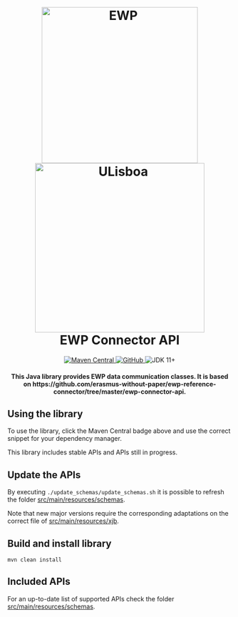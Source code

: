 <h1 align="center">
  <br>
  <a href="https://www.erasmuswithoutpaper.eu/"><img src="https://developers.erasmuswithoutpaper.eu/logo.png" alt="EWP" width="350"></a>
  <a href="https://www.ulisboa.pt/"><img src="https://rem.rc.iseg.ulisboa.pt/img/logo_ulisboa.png" alt="ULisboa" width="380"></a>
    <br>
  EWP Connector API
  <br>
</h1>

<p align="center">
  <a href="https://maven-badges.herokuapp.com/maven-central/pt.ulisboa/ewp-connector-api">
    <img src="https://maven-badges.herokuapp.com/maven-central/pt.ulisboa/ewp-connector-api/badge.svg"
        alt="Maven Central">
  </a>
  <a href="https://github.com/ULisboa/ewp-connector-api/blob/master/LICENSE">
    <img alt="GitHub" src="https://img.shields.io/github/license/ulisboa/ewp-connector-api">
  </a>
  <img src="https://img.shields.io/badge/JDK-11+-green.svg" alt="JDK 11+">
</p>

<h4 align="center">
This Java library provides EWP data communication classes.
It is based on https://github.com/erasmus-without-paper/ewp-reference-connector/tree/master/ewp-connector-api.
</h4>

## Using the library

To use the library, click the Maven Central badge above and use the correct snippet for your dependency manager.

This library includes stable APIs and APIs still in progress.

## Update the APIs

By executing ```./update_schemas/update_schemas.sh``` it is possible to refresh the folder [src/main/resources/schemas](src/main/resources/schemas).

Note that new major versions require the corresponding adaptations on the correct file of [src/main/resources/xjb](src/main/resources/xjb).

## Build and install library
```
mvn clean install
```

## Included APIs

For an up-to-date list of supported APIs check the folder [src/main/resources/schemas](src/main/resources/schemas).
